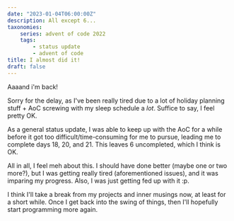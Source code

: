 ```yaml
---
date: "2023-01-04T06:00:00Z"
description: All except 6...
taxonomies:
    series: advent of code 2022
    tags:
        - status update
        - advent of code
title: I almost did it!
draft: false
---
```


Aaaand i'm back!

Sorry for the delay, as I've been really tired due to a lot of holiday planning stuff + AoC screwing with my sleep schedule a _lot_. Suffice to say, I feel pretty OK.

As a general status update, I was able to keep up with the AoC for a while before it got too difficult/time-consuming for me to pursue, leading me to complete days 18, 20, and 21. This leaves 6 uncompleted, which I think is OK.

All in all, I feel meh about this. I should have done better (maybe one or two more?), but I was getting really tired (aforementioned issues), and it was imparing my progress. Also, I was just getting fed up with it :p.

I think I'll take a break from my projects and inner musings now, at least for a short while. Once I get back into the swing of things, then I'll hopefully start programming more again.
